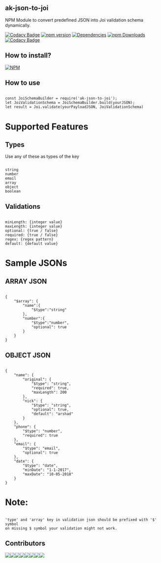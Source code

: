 ## ak-json-to-joi

NPM Module to convert predefined JSON into Joi validation schema dynamically.

[![Codacy Badge](https://api.codacy.com/project/badge/Grade/ad662a16b8784785b4d39b10f075a47c)](https://www.codacy.com/app/arshadkazmi42/ak-json-to-joi?utm_source=github.com&amp;utm_medium=referral&amp;utm_content=arshadkazmi42/ak-json-to-joi&amp;utm_campaign=Badge_Grade)
[![npm version](https://badge.fury.io/js/ak-json-to-joi.svg)](https://badge.fury.io/js/ak-json-to-joi)
[![Dependencies](https://david-dm.org/arshadkazmi42/ak-json-to-joi.svg)](https://david-dm.org/arshadkazmi42/ak-json-to-joi)
[![npm Downloads](https://img.shields.io/npm/dm/ak-json-to-joi.svg)](https://www.npmjs.com/package/ak-json-to-joi)
[![Codacy Badge](https://api.codacy.com/project/badge/Grade/ad662a16b8784785b4d39b10f075a47c)](https://www.codacy.com/app/arshadkazmi42/ak-json-to-joi?utm_source=github.com&amp;utm_medium=referral&amp;utm_content=arshadkazmi42/ak-json-to-joi&amp;utm_campaign=Badge_Grade)

## How to install?

[![NPM](https://nodei.co/npm/ak-json-to-joi.png)](https://www.npmjs.com/package/ak-json-to-joi/)


## How to use

```

const JoiSchemaBuilder = require('ak-json-to-joi');
let JoiValidationSchema = JoiSchemaBuilder.build(yourJSON);
let result = Joi.validate(yourPayloadJSON, JoiValidationSchema)

```

# Supported Features

## Types

Use any of these as types of the key

```

string
number
email
array
object
boolean

```

## Validations

```

minLength: {integer value}
maxLength: {integer value}
optional: {true / false}
required: {true / false}
regex: {regex pattern}
default: {default value}

```

# Sample JSONs

## ARRAY JSON

```

{
    "$array": {
        "name":{
            "$type":"string"
        },
        "number":{
            "$type":"number",
            "optional": true
        }
    }
}

```

## OBJECT JSON

```

{
    "name": {
        "original": {
            "$type": "string",
            "required": true,
            "maxLength": 200
        },
        "nick": {
            "$type": "string",
            "optional": true,
            "default": "arshad"
        }
    },
    "phone": {
        "$type": "number",
        "required": true
    },
    "email": {
        "$type": "email",
        "optional": true
    },
    "date": {
        "$type": "date",
        "minDate": "1-1-2017",
        "maxDate": "10-05-2018"
    }
}

```

# Note:

```

'type' and 'array' key in validation json should be prefixed with '$' symbol
on missing $ symbol your validation might not work.

```

## Contributors

[![](https://sourcerer.io/fame/arshadkazmi42/arshadkazmi42/ak-json-to-joi/images/0)](https://sourcerer.io/fame/arshadkazmi42/arshadkazmi42/ak-json-to-joi/links/0)[![](https://sourcerer.io/fame/arshadkazmi42/arshadkazmi42/ak-json-to-joi/images/1)](https://sourcerer.io/fame/arshadkazmi42/arshadkazmi42/ak-json-to-joi/links/1)[![](https://sourcerer.io/fame/arshadkazmi42/arshadkazmi42/ak-json-to-joi/images/2)](https://sourcerer.io/fame/arshadkazmi42/arshadkazmi42/ak-json-to-joi/links/2)[![](https://sourcerer.io/fame/arshadkazmi42/arshadkazmi42/ak-json-to-joi/images/3)](https://sourcerer.io/fame/arshadkazmi42/arshadkazmi42/ak-json-to-joi/links/3)[![](https://sourcerer.io/fame/arshadkazmi42/arshadkazmi42/ak-json-to-joi/images/4)](https://sourcerer.io/fame/arshadkazmi42/arshadkazmi42/ak-json-to-joi/links/4)[![](https://sourcerer.io/fame/arshadkazmi42/arshadkazmi42/ak-json-to-joi/images/5)](https://sourcerer.io/fame/arshadkazmi42/arshadkazmi42/ak-json-to-joi/links/5)[![](https://sourcerer.io/fame/arshadkazmi42/arshadkazmi42/ak-json-to-joi/images/6)](https://sourcerer.io/fame/arshadkazmi42/arshadkazmi42/ak-json-to-joi/links/6)[![](https://sourcerer.io/fame/arshadkazmi42/arshadkazmi42/ak-json-to-joi/images/7)](https://sourcerer.io/fame/arshadkazmi42/arshadkazmi42/ak-json-to-joi/links/7)
